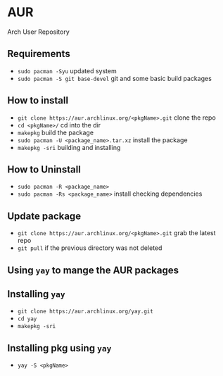 # AUR

Arch User Repository

## Requirements

- `sudo pacman -Syu` updated system
- `sudo pacman -S git base-devel` git and some basic build packages

## How to install

- `git clone https://aur.archlinux.org/<pkgName>.git` clone the repo
- `cd <pkgName>/` cd into the dir
- `makepkg` build the package
- `sudo pacman -U <package_name>.tar.xz` install the package
- `makepkg -sri` building and installing

## How to Uninstall

- `sudo pacman -R <package_name>`
- `sudo pacman -Rs <package_name>` install checking dependencies

## Update package

- `git clone https://aur.archlinux.org/<pkgName>.git` grab the latest repo
- `git pull` if the previous directory was not deleted

## Using `yay` to mange the AUR packages

## Installing `yay`

- `git clone https://aur.archlinux.org/yay.git`
- `cd yay`
- `makepkg -sri`

## Installing pkg using `yay`

- `yay -S <pkgName>`

